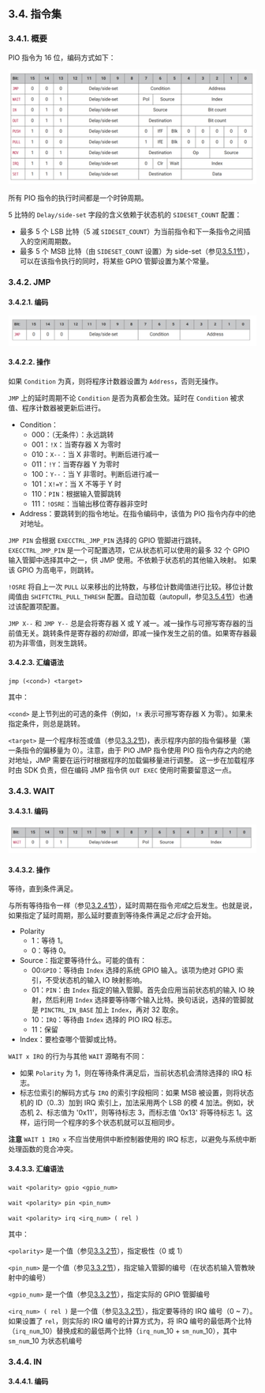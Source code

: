 ## 3.4. 指令集



### 3.4.1. 概要


PIO 指令为 16 位，编码方式如下：

![表376](figures/table-376.png)

所有 PIO 指令的执行时间都是一个时钟周期。

5 比特的 `Delay/side-set` 字段的含义依赖于状态机的 `SIDESET_COUNT` 配置：

- 最多 5 个 LSB 比特（5 减 `SIDESET_COUNT`）为当前指令和下一条指令之间插入的空闲周期数。
- 最多 5 个 MSB 比特（由 `SIDESET_COUNT` 设置）为 side-set（参见[3.5.1节](#351-TODO)），可以在该指令执行的同时，将某些 GPIO 管脚设置为某个常量。


### 3.4.2. JMP

#### 3.4.2.1. 编码

![JMP](figures/instruction-jmp.png)


#### 3.4.2.2. 操作

如果 `Condition` 为真，则将程序计数器设置为 `Address`，否则无操作。

`JMP` 上的延时周期不论 `Condition` 是否为真都会生效。延时在 `Condition` 被求值、程序计数器被更新后进行。

- Condition：
  - 000：（无条件）：永远跳转
  - 001：`!X`：当寄存器 X 为零时
  - 010：`X--`：当 X 非零时。判断后进行减一
  - 011：`!Y`：当寄存器 Y 为零时
  - 100：`Y--`：当 Y 非零时。判断后进行减一
  - 101：`X!=Y`：当 X 不等于 Y 时
  - 110：`PIN`：根据输入管脚跳转
  - 111：`!OSRE`：当输出移位寄存器非空时
- Address：要跳转到的指令地址。在指令编码中，该值为 PIO 指令内存中的绝对地址。

`JMP PIN` 会根据 `EXECCTRL_JMP_PIN` 选择的 GPIO 管脚进行跳转。`EXECCTRL_JMP_PIN` 是一个可配置选项，它从状态机可以使用的最多 32 个 GPIO 输入管脚中选择其中之一，供 JMP 使用。不依赖于状态机的其他输入映射。
如果该 GPIO 为高电平，则跳转。

`!OSRE` 将自上一次 `PULL` 以来移出的比特数，与移位计数阈值进行比较。移位计数阈值由 `SHIFTCTRL_PULL_THRESH` 配置。自动加载（autopull，参见[3.5.4节](section3-5#354-TODO)）也通过该配置项配置。


`JMP X--` 和 `JMP Y--` 总是会将寄存器 X 或 Y 减一。减一操作与可擦写寄存器的当前值无关。跳转条件是寄存器的*初始值*，即减一操作发生之前的值。如果寄存器最初为非零值，则发生跳转。



#### 3.4.2.3. 汇编语法

`jmp (<cond>) <target>`

其中：

`<cond>` 是上节列出的可选的条件（例如，`!x` 表示可擦写寄存器 X 为零）。如果未指定条件，则总是跳转。

`<target>` 是一个程序标签或值（参见[3.3.2节](#332-值))，表示程序内部的指令偏移量（第一条指令的偏移量为 0）。注意，由于 PIO JMP 指令使用 PIO 指令内存之内的绝对地址，JMP 需要在运行时根据程序的加载偏移量进行调整。
这一步在加载程序时由 SDK 负责，但在编码 JMP 指令供 `OUT EXEC` 使用时需要留意这一点。


### 3.4.3. WAIT

#### 3.4.3.1. 编码

![WAIT](figures/instruction-wait.png)


#### 3.4.3.2. 操作

等待，直到条件满足。

与所有等待指令一样（参见[3.2.4节](section3-2)），延时周期在指令*完成*之后发生。也就是说，如果指定了延时周期，那么延时要直到等待条件满足*之后*才会开始。

- Polarity
  - 1：等待 1。
  - 0：等待 0。
- Source：指定要等待什么。可能的值有：
  - 00:`GPIO`：等待由 `Index` 选择的系统 GPIO 输入。该项为绝对 GPIO 索引，不受状态机的输入 IO 映射影响。
  - 01：`PIN`：由 `Index` 指定的输入管脚。首先会应用当前状态机的输入 IO 映射，然后利用 `Index` 选择要等待哪个输入比特。换句话说，选择的管脚就是 `PINCTRL_IN_BASE` 加上 `Index`，再对 32 取余。
  - 10：`IRQ`：等待由 `Index` 选择的 PIO IRQ 标志。
  - 11：保留
- Index：要检查哪个管脚或比特。

`WAIT x IRQ` 的行为与其他 `WAIT` 源略有不同：

- 如果 `Polarity` 为 1，则在等待条件满足后，当前状态机会清除选择的 IRQ 标志。
- 标志位索引的解码方式与 `IRQ` 的索引字段相同：如果 MSB 被设置，则将状态机的 ID（0..3）加到 IRQ 索引上，加法采用两个 LSB 的模 4 加法。例如，状态机 2、标志值为 '0x11'，则等待标志 3，而标志值 '0x13' 将等待标志 1。这样，运行同一个程序的多个状态机就可以互相同步。

**注意** `WAIT 1 IRQ x` 不应当使用供中断控制器使用的 IRQ 标志，以避免与系统中断处理函数的竞合冲突。


#### 3.4.3.3. 汇编语法

`wait <polarity> gpio <gpio_num>`

`wait <polarity> pin <pin_num>`

`wait <polarity> irq <irq_num> ( rel )`

其中：

`<polarity>` 是一个值（参见[3.3.2节](#332-值)），指定极性（0 或 1）

`<pin_num>` 是一个值（参见[3.3.2节](#332-值)），指定输入管脚的编号（在状态机输入管教映射中的编号）

`<gpio_num>` 是一个值（参见[3.3.2节](#332-值)），指定实际的 GPIO 管脚编号

`<irq_num> ( rel )` 是一个值（参见[3.3.2节](#332-值)），指定要等待的 IRQ 编号（0 ~ 7）。如果设置了 `rel`，则实际的 IRQ 编号的计算方式为，将 IRQ 编号的最低两个比特（`irq_num`_10）替换成和的最低两个比特（`irq_num`_10 + `sm_num`_10），其中 `sm_num`_10 为状态机编号


### 3.4.4. IN


#### 3.4.4.1. 编码




